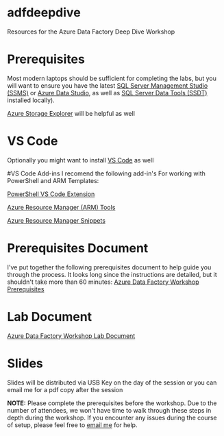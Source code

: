 # adfdeepdive
Resources for the Azure Data Factory Deep Dive Workshop

# Prerequisites
Most modern laptops should be sufficient for completing the labs, but you will want to ensure you have the latest [SQL Server Management Studio (SSMS)](https://docs.microsoft.com/en-us/sql/ssms/download-sql-server-management-studio-ssms?view=sql-server-2017) or [Azure Data Studio](https://docs.microsoft.com/en-us/sql/azure-data-studio/download?view=sql-server-2017), as well as [SQL Server Data Tools (SSDT)](https://docs.microsoft.com/en-us/sql/ssdt/download-sql-server-data-tools-ssdt?view=sql-server-2017) installed locally).

[Azure Storage Explorer](https://azure.microsoft.com/en-us/features/storage-explorer) will be helpful as well

# VS Code
Optionally you might want to install [VS Code](https://code.visualstudio.com/download#) as well

#VS Code Add-ins
I recomend the following add-in's For working with PowerShell and ARM Templates:

[PowerShell VS Code Extension](https://marketplace.visualstudio.com/items?itemName=ms-vscode.PowerShell)

[Azure Resource Manager (ARM) Tools](https://marketplace.visualstudio.com/items?itemName=msazurermtools.azurerm-vscode-tools)

[Azure Resource Manager Snippets](https://marketplace.visualstudio.com/items?itemName=samcogan.arm-snippets)


# Prerequisites Document
I've put together the following prerequisites document to help guide you through the process. It looks long since the instructions are detailed, but it shouldn't take more than 60 minutes:
[Azure Data Factory Workshop Prerequisites](https://github.com/jasonhorner/adfdeepdive/blob/master/Azure%20Data%20Factory%20-%20Workshop%20Prerequisites.pdf)

# Lab Document
[Azure Data Factory Workshop Lab Document](https://github.com/jasonhorner/adfdeepdive/blob/master/Labs/Labs.pdf)

# Slides
Slides will be distributed via USB Key on the day of the session or you can email me for a pdf copy after the session


**NOTE:** Please complete the prerequisites before the workshop. Due to the number of attendees, we won't have time to walk through these steps in depth during the workshop. If you encounter any issues during the course of setup, please feel free to [email me](jason@jasonhorner.com) for help.
